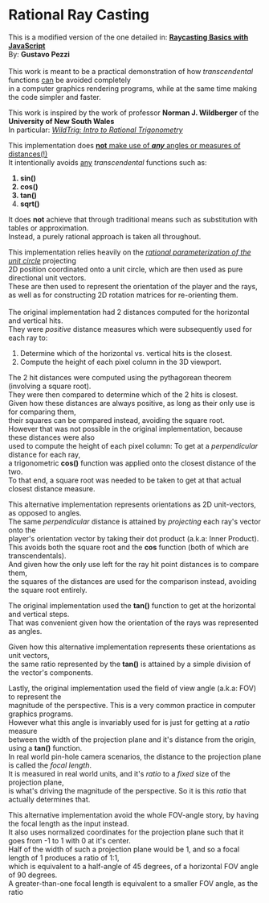 # Rational Ray Casting

This is a modified version of the one detailed in: 
<b>[Raycasting Basics with JavaScript](https://courses.pikuma.com/courses/raycasting)</b><br>
By: <b>Gustavo Pezzi</b><br>
<br>
This work is meant to be a practical demonstration of how <i>transcendental</i> functions <u>can</u> be avoided completely<br>
 in a computer graphics rendering programs, while at the same time making the code simpler and faster.

This work is inspired by the work of professor <b>Norman J. Wildberger</b> of the <b>University of New South Wales</b><br>
In particular: <i>[WildTrig: Intro to Rational Trigonometry](https://www.youtube.com/watch?v=GGj399xIssQ&list=PL3C58498718451C47)</i><br>

This implementation does <u><b>not</b> make use of <i><b>any</b></i> angles or measures of distances(!)</u><br>
It intentionally avoids <u>any</u> <i>transcendental</i> functions such as:<b>
1. sin()
2. cos()
3. tan()
4. sqrt()</b>

It does <b>not</b> achieve that through traditional means such as substitution with tables or approximation.<br>
Instead, a purely rational approach is taken all throughout. <br>

This implementation relies heavily on the <i>[rational parameterization of the unit circle](https://mathnow.wordpress.com/2009/11/06/a-rational-parameterization-of-the-unit-circle)</i> projecting<br>
2D position coordinated onto a unit circle, which are then used as pure directional unit vectors.<br>
These are then used to represent the orientation of the player and the rays,<br>
as well as for constructing 2D rotation matrices for re-orienting them.<br>
<br>
The original implementation had 2 distances computed for the horizontal and vertical hits.<br>
They were <i>positive</i> distance measures which were subsequently used for each ray to:
1. Determine which of the horizontal vs. vertical hits is the closest.
2. Compute the height of each pixel column in the 3D viewport.

The 2 hit distances were computed using the pythagorean theorem (involving a square root).<br>
They were then compared to determine which of the 2 hits is closest.<br>
Given how these distances are always positive, as long as their only use is for comparing them,<br>
their squares can be compared instead, avoiding the square root.<br>
However that was not possible in the original implementation, because these distances were also<br>
used to compute the height of each pixel column: To get at a <i>perpendicular</i> distance for each ray,<br>
a trigonometric <b>cos()</b> function was applied onto the closest distance of the two.<br>
To that end, a square root was needed to be taken to get at that actual closest distance measure.

This alternative implementation represents orientations as 2D unit-vectors, as opposed to angles.<br>
The same <i>perpendicular</i> distance is attained by <i>projecting</i> each ray's vector onto the<br>
player's orientation vector by taking their dot product (a.k.a: Inner Product). <br>
This avoids both the square root and the <b>cos</b> function (both of which are transcendentals).<br>
And given how the only use left for the ray hit point distances is to compare them, <br>
the squares of the distances are used for the comparison instead, avoiding the square root entirely.<br>

The original implementation used the <b>tan()</b> function to get at the horizontal and vertical steps.<br>
That was convenient given how the orientation of the rays was represented as angles.<br>

Given how this alternative implementation represents these orientations as unit vectors,<br>
the same ratio represented by the <b>tan()</b> is attained by a simple division of the vector's components.

Lastly, the original implementation used the field of view angle (a.k.a: FOV) to represent the<br>
magnitude of the perspective. This is a very common practice in computer graphics programs.<br>
However what this angle is invariably used for is just for getting at a <i>ratio</i> measure<br>
between the width of the projection plane and it's distance from the origin, using a <b>tan()</b> function.<br>
In real world pin-hole camera scenarios, the distance to the projection plane is called the <i>focal length</i>.<br>
It is measured in real world units, and it's <i>ratio</i> to a <i>fixed</i> size of the projection plane,<br>
is what's driving the magnitude of the perspective. So it is this <i>ratio</i> that actually determines that. 

This alternative implementation avoid the whole FOV-angle story, by having the focal length as the input instead.<br>
It also uses normalized coordinates for the projection plane such that it goes from -1 to 1 with 0 at it's center.<br>
Half of the width of such a projection plane would be 1, and so a focal length of 1 produces a ratio of 1:1, <br>
which is equivalent to a half-angle of 45 degrees, of a horizontal FOV angle of 90 degrees.<br>
A greater-than-one focal length is equivalent to a smaller FOV angle, as the ratio
 